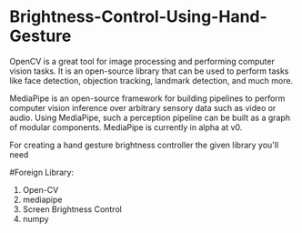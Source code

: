 # Brightness-Control-Using-Hand-Gesture
OpenCV is a great tool for image processing and performing computer vision tasks. It is an open-source library that can be used to perform tasks like face detection, objection tracking, landmark detection, and much more.

MediaPipe is an open-source framework for building pipelines to perform computer vision inference over arbitrary sensory data such as video or audio. Using MediaPipe, such a perception pipeline can be built as a graph of modular components. MediaPipe is currently in alpha at v0.

For creating a hand gesture brightness controller the given library you'll need

#Foreign Library:
1. Open-CV
2. mediapipe
3. Screen Brightness Control
4. numpy
